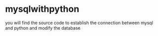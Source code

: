 # mysqlwithpython
you will find the source code to establish the connection between mysql and python and modify the database
